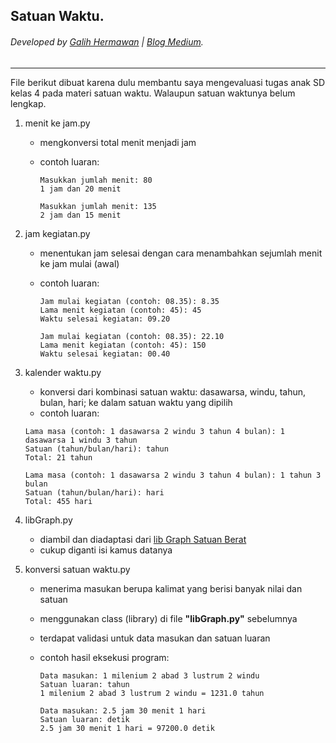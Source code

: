 ## Satuan Waktu.
###### Developed by [Galih Hermawan](https://galih.eu) | [Blog Medium](https://masgalih.medium.com).
---

File berikut dibuat karena dulu membantu saya mengevaluasi tugas anak SD kelas 4 pada materi satuan waktu. Walaupun satuan waktunya belum lengkap.

1. menit ke jam.py
	- mengkonversi total menit menjadi jam
	- contoh luaran:
        ```
        Masukkan jumlah menit: 80
		1 jam dan 20 menit
        ```
        

        ```
        Masukkan jumlah menit: 135
		2 jam dan 15 menit
        ```
        
2. jam kegiatan.py
	- menentukan jam selesai dengan cara menambahkan sejumlah menit ke jam mulai (awal)
	- contoh luaran:
		```
        Jam mulai kegiatan (contoh: 08.35): 8.35
		Lama menit kegiatan (contoh: 45): 45
		Waktu selesai kegiatan: 09.20
        ```
        

        ```
		Jam mulai kegiatan (contoh: 08.35): 22.10
		Lama menit kegiatan (contoh: 45): 150
		Waktu selesai kegiatan: 00.40
        ```
3. kalender waktu.py
	- konversi dari kombinasi satuan waktu: dasawarsa, windu, tahun, bulan, hari; ke dalam satuan waktu yang dipilih
	- contoh luaran:
	```
	Lama masa (contoh: 1 dasawarsa 2 windu 3 tahun 4 bulan): 1 dasawarsa 1 windu 3 tahun
	Satuan (tahun/bulan/hari): tahun
	Total: 21 tahun 
	```

	```
	Lama masa (contoh: 1 dasawarsa 2 windu 3 tahun 4 bulan): 1 tahun 3 bulan
	Satuan (tahun/bulan/hari): hari
	Total: 455 hari  
	```
4. libGraph.py
	- diambil dan diadaptasi dari [lib Graph Satuan Berat](https://github.com/galihboy/py-mini-projects/blob/main/Satuan_Berat/G2_satuan_berat_graph.py)
	- cukup diganti isi kamus datanya
5. konversi satuan waktu.py
	- menerima masukan berupa kalimat yang berisi banyak nilai dan satuan
	- menggunakan class (library) di file **"libGraph.py"** sebelumnya
	- terdapat validasi untuk data masukan dan satuan luaran
	- contoh hasil eksekusi program:
		```
		Data masukan: 1 milenium 2 abad 3 lustrum 2 windu
		Satuan luaran: tahun
		1 milenium 2 abad 3 lustrum 2 windu = 1231.0 tahun
		```
		
		```
		Data masukan: 2.5 jam 30 menit 1 hari
		Satuan luaran: detik
		2.5 jam 30 menit 1 hari = 97200.0 detik
		```